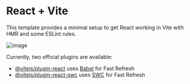 # React + Vite

This template provides a minimal setup to get React working in Vite with HMR and some ESLint rules.

![image](https://github.com/user-attachments/assets/d17a5027-fdad-46be-a643-d2e430b49f45)


Currently, two official plugins are available:

- [@vitejs/plugin-react](https://github.com/vitejs/vite-plugin-react/blob/main/packages/plugin-react/README.md) uses [Babel](https://babeljs.io/) for Fast Refresh
- [@vitejs/plugin-react-swc](https://github.com/vitejs/vite-plugin-react-swc) uses [SWC](https://swc.rs/) for Fast Refresh
